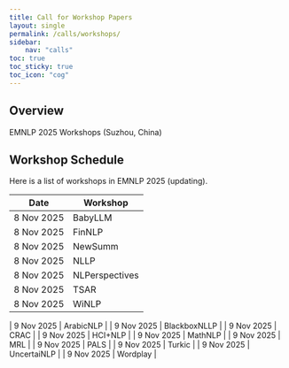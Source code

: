 ```yaml
---
title: Call for Workshop Papers
layout: single
permalink: /calls/workshops/
sidebar: 
    nav: "calls"
toc: true
toc_sticky: true
toc_icon: "cog"
---
```


## Overview
EMNLP 2025 Workshops (Suzhou, China)

## Workshop Schedule
Here is a list of workshops in EMNLP 2025 (updating).

| Date         | Workshop       |
| ------------ | -------------- |
| 8 Nov 2025   | BabyLLM        |
| 8 Nov 2025   | FinNLP         |
| 8 Nov 2025   | NewSumm        |
| 8 Nov 2025   | NLLP           |
| 8 Nov 2025   | NLPerspectives |
| 8 Nov 2025   | TSAR           |
| 8 Nov 2025   | WiNLP          |

| 9 Nov 2025   | ArabicNLP      |
| 9 Nov 2025   | BlackboxNLLP   |
| 9 Nov 2025   | CRAC           |
| 9 Nov 2025   | HCI+NLP        |
| 9 Nov 2025   | MathNLP        |
| 9 Nov 2025   | MRL            |
| 9 Nov 2025   | PALS           |
| 9 Nov 2025   | Turkic         |
| 9 Nov 2025   | UncertaiNLP    |
| 9 Nov 2025   | Wordplay       |
